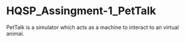 # HQSP_Assingment-1_PetTalk
PetTalk is a simulator which acts as a machine to interact to an virtual animal.
